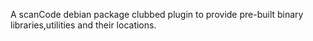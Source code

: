 A scanCode debian package clubbed plugin to provide pre-built binary libraries,utilities and their locations.

